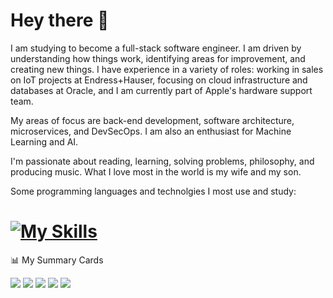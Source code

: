 # Hey there 🤚

I am studying to become a full-stack software engineer. I am driven by understanding how things work, identifying areas for improvement, and creating new things. I have experience in a variety of roles: working in sales on IoT projects at Endress+Hauser, focusing on cloud infrastructure and databases at Oracle, and I am currently part of Apple's hardware support team.

My areas of focus are back-end development, software architecture, microservices, and DevSecOps. I am also an enthusiast for Machine Learning and AI.

I'm passionate about reading, learning, solving problems, philosophy, and producing music. What I love most in the world is my wife and my son.

Some programming languages and technolgies I most use and study:

# [![My Skills](https://skillicons.dev/icons?i=js,rust,cpp,java,py,nodejs,react,docker,kubernetes)](https://skillicons.dev)

<summary>📊 My Summary Cards</summary>
  
  ![](http://github-profile-summary-cards.vercel.app/api/cards/profile-details?username=ivan-maze&theme=transparent)
  ![](http://github-profile-summary-cards.vercel.app/api/cards/repos-per-language?username=ivan-maze&theme=transparent)
  ![](http://github-profile-summary-cards.vercel.app/api/cards/most-commit-language?username=ivan-maze&theme=transparent)
  ![](http://github-profile-summary-cards.vercel.app/api/cards/stats?username=ivan-maze&theme=transparent)
  ![](http://github-profile-summary-cards.vercel.app/api/cards/productive-time?username=ivan-maze&theme=transparent&utcOffset=8)

